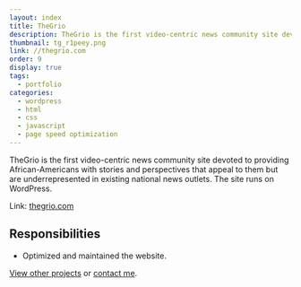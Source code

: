 ```yaml
---
layout: index
title: TheGrio
description: TheGrio is the first video-centric news community site devoted to providing African-Americans with stories and perspectives that appeal to them but are underrepresented in existing national news outlets.
thumbnail: tg_r1peey.png
link: //thegrio.com
order: 9
display: true
tags:
  - portfolio
categories:
  - wordpress
  - html
  - css
  - javascript
  - page speed optimization
---
```


TheGrio is the first video-centric news community site devoted to providing African-Americans with stories and perspectives that appeal to them but are underrepresented in existing national news outlets. The site runs on WordPress.

Link: [thegrio.com](//thegrio.com)

## Responsibilities

- Optimized and maintained the website.

[View other projects](/portfolio/) or [contact me](/contact/).
